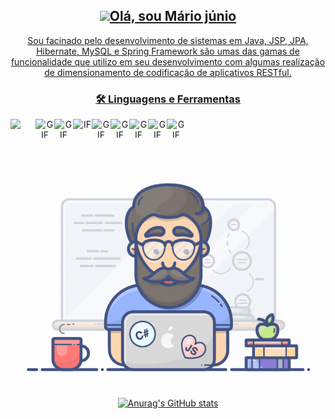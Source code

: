 
<a align="center" href="https://github.com/anuraghazra/convoychat">

<h2><img src="https://github.com/souvikguria98/souvikguria98/blob/master/Hi.gif" width="40">Olá, sou Mário júnio</h3></h2>

 
Sou facinado pelo desenvolvimento de sistemas em Java, JSP, JPA, Hibernate, MySQL
e Spring Framework são umas das gamas de funcionalidade que utilizo em seu desenvolvimento com algumas realização de dimensionamento de codificação de
aplicativos RESTful.

<h3>🛠 Linguagens e Ferramentas</h3>

 <img alt=" " src="https://cdn.iconscout.com/icon/free/png-512/java-43-569305.png" align="left" height="40" width="40"/>
 <img alt="GIF" src="https://devkico.itexto.com.br/wp-content/uploads/2014/08/spring-boot-project-logo.png" align="left" height="30" width="30"/>
  <img alt="GIF" src="https://image.flaticon.com/icons/png/512/25/25231.png" align="left" height="30" width="30"/>
 <img alt="IF" src="https://hibernate.org/images/hibernate_icon_whitebkg.svg" align="left" height="30" width="30"/>
 <img alt="GIF" src="https://marcas-logos.net/wp-content/uploads/2020/11/MySQL-logo.png" align="left" height="30" width="30"/>
 <img alt="GIF" src="https://cdn.worldvectorlogo.com/logos/eclipse-11.svg" align="left" height="30" width="30"/>
  <img alt="GIF" src="https://camo.githubusercontent.com/4a7ed2e11e76aecf9a7ed4871107d7fe2f2d1ddd15b03f935f9aa8980d919cdb/68747470733a2f2f6b6f656e69672d6d656469612e72617977656e6465726c6963682e636f6d2f75706c6f6164732f323031352f30372f4665617475726564342e706e67" align="left" height="30" width="30"/>
 <img alt="GIF" src="https://img.icons8.com/color/452/linux-mint.png" align="left" height="30" width="30"/>
 <img alt="GIF" src="https://git-scm.com/images/logos/downloads/Git-Icon-1788C.png" align="left" height="30" width="30"/><br><br><br>
 
 <img alt="GIF" src="/programador.gif" width="700"/>


![Anurag's GitHub stats](https://github-readme-stats.vercel.app/api?username=Mario23Junior&show_icons=true&theme=radical)
<br>

  </a>
